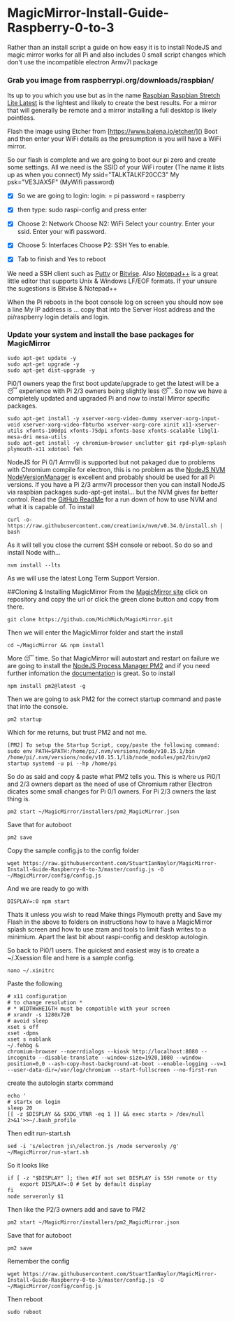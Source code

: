 # MagicMirror-Install-Guide-Raspberry-0-to-3
Rather than an install script a guide on how easy it is to install NodeJS and magic mirror works for all Pi and also includes 0 small script changes which don't use the incompatible electron Armv7l package 


### Grab you image from raspberrypi.org/downloads/raspbian/

Its up to you which you use but as in the name [Raspbian Raspbian Stretch Lite Latest](https://downloads.raspberrypi.org/raspbian_lite_latest) is the lightest and likely to create the best results.
For a mirror that will generally be remote and a mirror installing a full desktop is likely pointless.

Flash the image using Etcher from [https://www.balena.io/etcher/]()
Boot and then enter your WiFi details as the presumption is you will have a WiFi mirror.

So our flash is complete and we are going to boot our pi zero and create some settings. All we need is the SSID of your WiFi router (The name it lists up as when you connect) My ssid="TALKTALKF20CC3" My psk="VE3JAX5F" (MyWifi password)

- [x] So we are going to login: login: = pi password = raspberry

- [x] then type: sudo raspi-config and press enter

- [x] Choose 2: Network Choose N2: WiFi Select your country. Enter your ssid. Enter your wifi password.

- [x] Choose 5: Interfaces Choose P2: SSH Yes to enable.

- [x] Tab to finish and Yes to reboot

We need a SSH client such as [Putty](https://www.putty.org/) or [Bitvise](https://www.bitvise.com/ssh-client).
Also [Notepad++](https://notepad-plus-plus.org/) is a great little editor that supports Unix & Windows LF/EOF formats.
If your unsure the sugestions is Bitvise & Notepad++

When the Pi reboots in the boot console log on screen you should now see a line My IP address is ... copy that into the Server Host address and the pi/raspberry login details and login.

### Update your system and install the base packages for MagicMirror

```
sudo apt-get update -y
sudo apt-get upgrade -y
sudo apt-get dist-upgrade -y
```
Pi0/1 owners yeap the first boot update/upgrade to get the latest will be a :sleeping: experience with Pi 2/3 owners being slightly less :sleeping:.
So now we have a completely updated and upgraded Pi and now to install Mirror specific packages.
```
sudo apt-get install -y xserver-xorg-video-dummy xserver-xorg-input-void xserver-xorg-video-fbturbo xserver-xorg-core xinit x11-xserver-utils xfonts-100dpi xfonts-75dpi xfonts-base xfonts-scalable libgl1-mesa-dri mesa-utils 
sudo apt-get install -y chromium-browser unclutter git rpd-plym-splash plymouth-x11 xdotool feh
```
NodeJS for Pi 0/1 Armv6l is supported but not pakaged due to problems with Chromium compile for electron, this is no problem as the [NodeJS NVM NodeVersionManager](https://github.com/creationix/nvm) is excellent and probably should be used for all Pi versions.
If you have a Pi 2/3 armv7l processor then you can install NodeJS via raspbian packages sudo-apt-get instal... but the NVM gives far better control.
Read the [GitHub ReadMe](https://github.com/creationix/nvm/blob/master/README.md) for a run down of how to use NVM and what it is capable of.
To install
```
curl -o- https://raw.githubusercontent.com/creationix/nvm/v0.34.0/install.sh | bash
```
As it will tell you close the current SSH console or reboot. So do so and install Node with...

```
nvm install --lts
```
As we will use the latest Long Term Support Version.

##Cloning & Installing MagicMirror
From the [MagicMirror site](https://magicmirror.builders/) click on repository and copy the url or click the green clone button and copy from there.
```
git clone https://github.com/MichMich/MagicMirror.git
```
Then we will enter the MagicMirror folder and start the install
```
cd ~/MagicMirror && npm install
```
More :sleeping: time.
So that MagicMirror will autostart and restart on failure we are going to install the [NodeJS Process Manager PM2](http://pm2.keymetrics.io/) and if you need further infomation the [documentation](http://pm2.keymetrics.io/docs/usage/quick-start/) is great.
So to install
```
npm install pm2@latest -g
```
Then we are going to ask PM2 for the correct startup command and paste that into the console.

```
pm2 startup
```
Which for me returns, but trust PM2 and not me.
```[PM2] Init System found: systemd
[PM2] To setup the Startup Script, copy/paste the following command:
sudo env PATH=$PATH:/home/pi/.nvm/versions/node/v10.15.1/bin /home/pi/.nvm/versions/node/v10.15.1/lib/node_modules/pm2/bin/pm2 startup systemd -u pi --hp /home/pi
```
So do as said and copy & paste what PM2 tells you.
This is where us Pi0/1 and 2/3 owners depart as the need of use of Chromium rather Electron dicates some small changes
for Pi 0/1 owners.
For Pi 2/3 owners the last thing is.
```
pm2 start ~/MagicMirror/installers/pm2_MagicMirror.json
```
Save that for autoboot
```
pm2 save
```
Copy the sample config.js to the config folder
```
wget https://raw.githubusercontent.com/StuartIanNaylor/MagicMirror-Install-Guide-Raspberry-0-to-3/master/config.js -O ~/MagicMirror/config/config.js
```
 And we are ready to go with
```
DISPLAY=:0 npm start
```
Thats it unless you wish to read Make things Plymouth pretty and Save my Flash in the above to folders on instructions how to have a MagicMirror splash screen and how to use zram and tools to limit flash writes to a minimium. Apart the last bit about raspi-config and desktop autologin.

So back to Pi0/1 users.
The quickest and easiest way is to create a ~/.Xsession file and here is a sample config.
```
nano ~/.xinitrc
```
Paste the following
```
# x11 configuration
# to change resolution *
# * WIDTHxHEIGTH must be compatible with your screen
# xrandr -s 1280x720
# avoid sleep
xset s off
xset -dpms
xset s noblank
~/.fehbg &
chromium-browser --noerrdialogs --kiosk http://localhost:8080 --incognito --disable-translate --window-size=1920,1080 --window-position=0,0 --ash-copy-host-background-at-boot --enable-logging --v=1 --user-data-dir=/var/log/chromium --start-fullscreen --no-first-run
```
create the autologin startx command
```
echo '
# startx on login
sleep 20
[[ -z $DISPLAY && $XDG_VTNR -eq 1 ]] && exec startx > /dev/null 2>&1'>>~/.bash_profile
```
Then edit run-start.sh
```
sed -i 's/electron js\/electron.js /node serveronly /g' ~/MagicMirror/run-start.sh
```
So it looks like
```
if [ -z "$DISPLAY" ]; then #If not set DISPLAY is SSH remote or tty
	export DISPLAY=:0 # Set by default display
fi
node serveronly $1
```
Then like the P2/3 owners add and save to PM2
```
pm2 start ~/MagicMirror/installers/pm2_MagicMirror.json
```
Save that for autoboot
```
pm2 save
```
Remember the config
```
wget https://raw.githubusercontent.com/StuartIanNaylor/MagicMirror-Install-Guide-Raspberry-0-to-3/master/config.js -O ~/MagicMirror/config/config.js
```
Then reboot
```
sudo reboot
```
